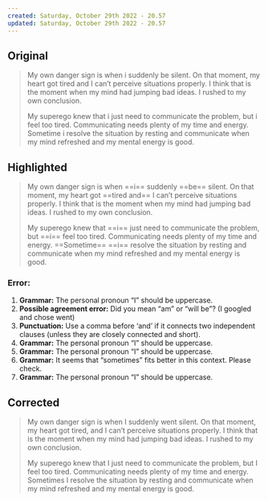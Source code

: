 ```yaml
---
created: Saturday, October 29th 2022 - 20.57
updated: Saturday, October 29th 2022 - 20.57
---
```

Original
---
>My own danger sign is when i suddenly be silent. On that moment, my heart got tired and I can’t perceive situations properly. I think that is the moment when my mind had jumping bad ideas. I rushed to my own conclusion.
>
> My superego knew that i just need to communicate the problem, but i feel too tired. Communicating needs plenty of my time and energy. Sometime i resolve the situation by resting and communicate when my mind refreshed and my mental energy is good.


Highlighted
---
>My own danger sign is when ==i== suddenly ==be== silent. On that moment, my heart got ==tired and== I can’t perceive situations properly. I think that is the moment when my mind had jumping bad ideas. I rushed to my own conclusion.
>
> My superego knew that ==i== just need to communicate the problem, but ==i== feel too tired. Communicating needs plenty of my time and energy. ==Sometime== ==i== resolve the situation by resting and communicate when my mind refreshed and my mental energy is good.

### Error:
1. **Grammar:** The personal pronoun “I” should be uppercase.
2. **Possible agreement error:** Did you mean “am” or “will be”? (I googled and chose went)
3. **Punctuation:** Use a comma before ‘and’ if it connects two independent clauses (unless they are closely connected and short).
4. **Grammar:** The personal pronoun “I” should be uppercase.
5. **Grammar:** The personal pronoun “I” should be uppercase.
6. **Grammar:** It seems that “sometimes” fits better in this context. Please check.
7. **Grammar:** The personal pronoun “I” should be uppercase.

Corrected
---
>My own danger sign is when I suddenly went silent. On that moment, my heart got tired, and I can’t perceive situations properly. I think that is the moment when my mind had jumping bad ideas. I rushed to my own conclusion.
>
>My superego knew that I just need to communicate the problem, but I feel too tired. Communicating needs plenty of my time and energy. Sometimes I resolve the situation by resting and communicate when my mind refreshed and my mental energy is good.
